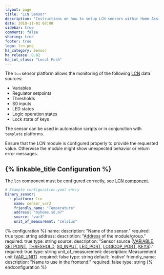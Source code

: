```yaml
---
layout: page
title: "LCN Sensor"
description: "Instructions on how to setup LCN sensors within Home Assistant."
date: 2018-11-01 08:00
sidebar: true
comments: false
sharing: true
footer: true
logo: lcn.png
ha_category: Sensor
ha_release: 0.82
ha_iot_class: "Local Push"
---
```


The `lcn` sensor platform allows the monitoring of the following [LCN](http://www.lcn.eu) data sources:

- Variables
- Regulator setpoints
- Thresholds
- S0 inputs
- LED states
- Logic operation states
- Lock state of keys

The sensor can be used in automation scripts or in conjunction with `template` platforms.

<p class='note'>
  Ensure that the LCN module is configured properly to provide the requested value.
  Otherwise the module might show unexpected behavior or return error messages.
</p>


## {% linkable_title Configuration %}

The `lcn` component must be configured correctly, see [LCN component](/components/lcn).

```yaml
# Example configuration.yaml entry
binary_sensor:
  - platform: lcn
    name: sensor_var3
    friendly_name: "Temperature"
    address: "myhome.s0.m7"
    source: "var3"
    unit_of_measuremnt: "celsius"
```

{% configuration %}
name:
  description: "Name of the sensor."
  required: true
  type: string
address:
  description: "[Address](/components/lcn#lcn-addresses) of the module/group."
  required: true
  type: string
source:
  description: "Sensor source ([VARIABLE](/components/lcn#variables-and-units), [SETPOINT](/components/lcn#variables-and-units), [THRESHOLD](/components/lcn#variables-and-units), [S0_INPUT](/components/lcn#variables-and-units), [LED_PORT](/components/lcn#ports), [LOGICOP_PORT](/components/lcn#ports), [KEYS](/components/lcn#keys))."
  required: true
  type: string
unit_of_measurement:
  description: Measurement unit ([VAR_UNIT](#variables-and-units)).
  required: false
  type: string
  default: 'native'
friendly_name:
  description: "Name to use in the frontend."
  required: false
  type: string
{% endconfiguration %}